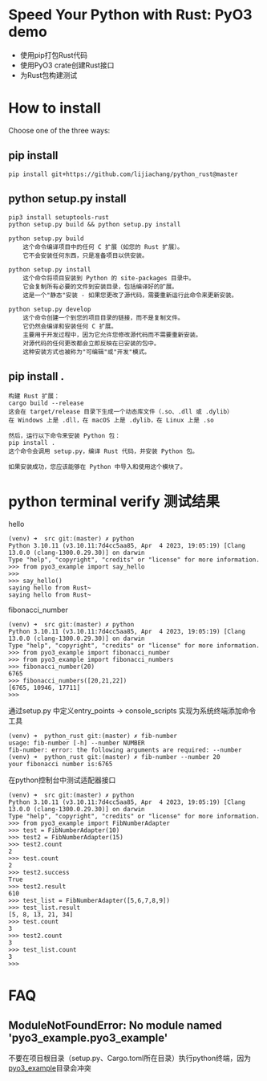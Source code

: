 # Speed Your Python with Rust: PyO3 demo
* 使用pip打包Rust代码
* 使用PyO3 crate创建Rust接口
* 为Rust包构建测试

# How to install
Choose one of the three ways:  

## pip install
```
pip install git+https://github.com/lijiachang/python_rust@master
```

## python setup.py install
```
pip3 install setuptools-rust
python setup.py build && python setup.py install
```


    python setup.py build
        这个命令编译项目中的任何 C 扩展（如您的 Rust 扩展）。
        它不会安装任何东西，只是准备项目以供安装。

    python setup.py install
        这个命令将项目安装到 Python 的 site-packages 目录中。
        它会复制所有必要的文件到安装目录，包括编译好的扩展。
        这是一个"静态"安装 - 如果您更改了源代码，需要重新运行此命令来更新安装。

    python setup.py develop
        这个命令创建一个到您的项目目录的链接，而不是复制文件。
        它仍然会编译和安装任何 C 扩展。
        主要用于开发过程中，因为它允许您修改源代码而不需要重新安装。
        对源代码的任何更改都会立即反映在已安装的包中。
        这种安装方式也被称为"可编辑"或"开发"模式。

## pip install .
```text
构建 Rust 扩展：
cargo build --release
这会在 target/release 目录下生成一个动态库文件（.so、.dll 或 .dylib）
在 Windows 上是 .dll，在 macOS 上是 .dylib，在 Linux 上是 .so

然后，运行以下命令来安装 Python 包：
pip install .
这个命令会调用 setup.py，编译 Rust 代码，并安装 Python 包。

如果安装成功，您应该能够在 Python 中导入和使用这个模块了。 
```

# python terminal verify 测试结果
hello
```text
(venv) ➜  src git:(master) ✗ python
Python 3.10.11 (v3.10.11:7d4cc5aa85, Apr  4 2023, 19:05:19) [Clang 13.0.0 (clang-1300.0.29.30)] on darwin
Type "help", "copyright", "credits" or "license" for more information.
>>> from pyo3_example import say_hello
>>> 
>>> say_hello()
saying hello from Rust~
saying hello from Rust~
```
fibonacci_number
```text
(venv) ➜  src git:(master) ✗ python                     
Python 3.10.11 (v3.10.11:7d4cc5aa85, Apr  4 2023, 19:05:19) [Clang 13.0.0 (clang-1300.0.29.30)] on darwin
Type "help", "copyright", "credits" or "license" for more information.
>>> from pyo3_example import fibonacci_number
>>> from pyo3_example import fibonacci_numbers
>>> fibonacci_number(20)
6765
>>> fibonacci_numbers([20,21,22])
[6765, 10946, 17711]
>>> 
```
通过setup.py 中定义entry_points -> console_scripts 实现为系统终端添加命令工具
```text
(venv) ➜  python_rust git:(master) ✗ fib-number                                                          
usage: fib-number [-h] --number NUMBER
fib-number: error: the following arguments are required: --number
(venv) ➜  python_rust git:(master) ✗ fib-number --number 20
your fibonacci number is:6765 
```
在python控制台中测试适配器接口
```text
(venv) ➜  src git:(master) ✗ python                                                               
Python 3.10.11 (v3.10.11:7d4cc5aa85, Apr  4 2023, 19:05:19) [Clang 13.0.0 (clang-1300.0.29.30)] on darwin
Type "help", "copyright", "credits" or "license" for more information.
>>> from pyo3_example import FibNumberAdapter
>>> test = FibNumberAdapter(10)
>>> test2 = FibNumberAdapter(15)
>>> test2.count
2
>>> test.count
2
>>> test2.success
True
>>> test2.result
610
>>> test_list = FibNumberAdapter([5,6,7,8,9])
>>> test_list.result
[5, 8, 13, 21, 34]
>>> test.count
3
>>> test2.count
3
>>> test_list.count
3
>>> 
```

# FAQ

## ModuleNotFoundError: No module named 'pyo3_example.pyo3_example'
不要在项目根目录（setup.py、Cargo.toml所在目录）执行python终端，因为[pyo3_example](pyo3_example)目录会冲突